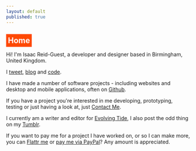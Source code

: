 ```yaml
---
layout: default
published: true
---
```


<h2><a style="color: inherit; text-decoration: inherit; background-color: #fe4902; color:white; padding: 5px;">Home</a></h2>

Hi! I'm <span class="non-mobile-hide mobile-display-inline">Isaac Reid-Guest, </span>a developer and designer based in Birmingham, United Kingdom.

I <a href="http://twitter.com/{{site.twitter_username}}">tweet</a>, <a href="/blog/">blog</a> and <a href="/code/">code</a>.

I have made a number of software projects - including websites and desktop and mobile applications, often on <a href="https://github.com/ir-g?tab=repositories">Github</a>.

If you have a project you're interested in me developing, prototyping, testing or just having a look at, just <a href="/contact/">Contact Me</a>.




I currently am a writer and editor for [Evolving Tide](https://medium.com/evolving-tide), I also post the odd thing on my [Tumblr](http://tumblr.ir-g.uk/).

If you want to pay me for a project I have worked on, or so I can make more, you can [Flattr me](https://flattr.com/submit/auto?fid=vo6rze&url=http%3A%2F%2Fir-g.uk) or [pay me via PayPal](https://paypal.me/irg)? Any amount is appreciated.

